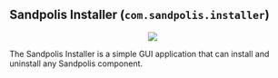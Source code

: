 ## Sandpolis Installer (`com.sandpolis.installer`)

<p align="center">
	<img src="https://s3.us-east-2.amazonaws.com/github.sandpolis.com/installer/main.png" />
</p>

The Sandpolis Installer is a simple GUI application that can install and uninstall any Sandpolis component.